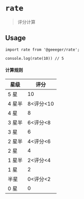 # `rate`

> 评分计算

## Usage

```
import rate from '@geeeger/rate';

console.log(rate(10)) // 5
```

#### 计算规则

| 星级   | 评分      |
| ------ | --------- |
| 5 星   | 10        |
| 4 星半 | 8<评分<10 |
| 4 星   | 8         |
| 3 星半 | 6<评分<8  |
| 3 星   | 6         |
| 2 星半 | 4<评分<6  |
| 2 星   | 4         |
| 1 星半 | 2<评分<4  |
| 1 星   | 2         |
| 半星   | 0<评分<2  |
| 0 星   | 0         |
